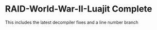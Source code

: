 # RAID-World-War-II-Luajit Complete

This includes the latest decompiler fixes and a line number branch
